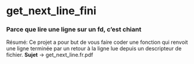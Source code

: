 # get_next_line_fini

### Parce que lire une ligne sur un fd, c’est chiant

Résumé: Ce projet a pour but de vous faire coder une fonction qui renvoit une ligne terminée par un retour à la ligne lue depuis un descripteur de fichier. __Sujet__ -> get_next_line.fr.pdf
